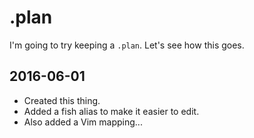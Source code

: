 .plan
=====

I'm going to try keeping a `.plan`.  Let's see how this goes.

## 2016-06-01

* Created this thing.
* Added a fish alias to make it easier to edit.
* Also added a Vim mapping...
